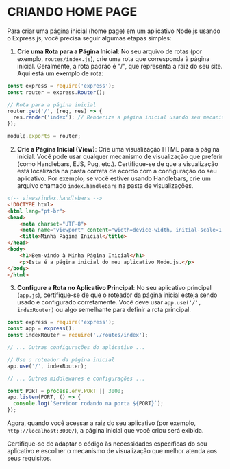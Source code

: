 # CRIANDO HOME PAGE
Para criar uma página inicial (home page) em um aplicativo Node.js usando o Express.js, você precisa seguir algumas etapas simples:

1. **Crie uma Rota para a Página Inicial**: No seu arquivo de rotas (por exemplo, `routes/index.js`), crie uma rota que corresponda à página inicial. Geralmente, a rota padrão é "/", que representa a raiz do seu site. Aqui está um exemplo de rota:

```javascript
const express = require('express');
const router = express.Router();

// Rota para a página inicial
router.get('/', (req, res) => {
  res.render('index'); // Renderize a página inicial usando seu mecanismo de visualização
});

module.exports = router;
```

2. **Crie a Página Inicial (View)**: Crie uma visualização HTML para a página inicial. Você pode usar qualquer mecanismo de visualização que preferir (como Handlebars, EJS, Pug, etc.). Certifique-se de que a visualização está localizada na pasta correta de acordo com a configuração do seu aplicativo. Por exemplo, se você estiver usando Handlebars, crie um arquivo chamado `index.handlebars` na pasta de visualizações.

```html
<!-- views/index.handlebars -->
<!DOCTYPE html>
<html lang="pt-br">
<head>
    <meta charset="UTF-8">
    <meta name="viewport" content="width=device-width, initial-scale=1.0">
    <title>Minha Página Inicial</title>
</head>
<body>
    <h1>Bem-vindo à Minha Página Inicial</h1>
    <p>Esta é a página inicial do meu aplicativo Node.js.</p>
</body>
</html>
```

3. **Configure a Rota no Aplicativo Principal**: No seu aplicativo principal (`app.js`), certifique-se de que o roteador da página inicial esteja sendo usado e configurado corretamente. Você deve usar `app.use('/', indexRouter)` ou algo semelhante para definir a rota principal.

```javascript
const express = require('express');
const app = express();
const indexRouter = require('./routes/index');

// ... Outras configurações do aplicativo ...

// Use o roteador da página inicial
app.use('/', indexRouter);

// ... Outros middlewares e configurações ...

const PORT = process.env.PORT || 3000;
app.listen(PORT, () => {
  console.log(`Servidor rodando na porta ${PORT}`);
});
```

Agora, quando você acessar a raiz do seu aplicativo (por exemplo, `http://localhost:3000/`), a página inicial que você criou será exibida.

Certifique-se de adaptar o código às necessidades específicas do seu aplicativo e escolher o mecanismo de visualização que melhor atenda aos seus requisitos.